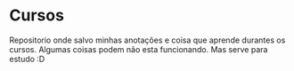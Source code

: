 # Cursos

Repositorio onde salvo minhas anotações e coisa que aprende durantes os cursos. Algumas coisas podem não esta funcionando. Mas serve para estudo :D
